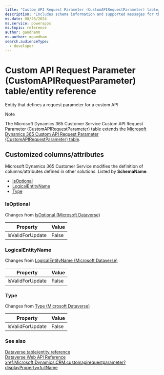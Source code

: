 ```yaml
---
title: "Custom API Request Parameter (CustomAPIRequestParameter) table/entity reference (Microsoft Dynamics 365 Customer Service)"
description: "Includes schema information and supported messages for the Custom API Request Parameter (CustomAPIRequestParameter) table/entity with Microsoft Dynamics 365 Customer Service."
ms.date: 08/26/2024
ms.service: powerapps
ms.topic: reference
author: gandhamm
ms.author: mgandham
search.audienceType: 
  - developer
---
```


# Custom API Request Parameter (CustomAPIRequestParameter) table/entity reference

Entity that defines a request parameter for a custom API

> [!NOTE]
> The Microsoft Dynamics 365 Customer Service Custom API Request Parameter (CustomAPIRequestParameter) table extends the [Microsoft Dynamics 365 Custom API Request Parameter (CustomAPIRequestParameter) table](/dynamics365/developer/entities/customapirequestparameter).



## Customized columns/attributes

Microsoft Dynamics 365 Customer Service modifies the definition of columns/attributes defined in other solutions. Listed by **SchemaName**.

- [IsOptional](#BKMK_IsOptional)
- [LogicalEntityName](#BKMK_LogicalEntityName)
- [Type](#BKMK_Type)

### <a name="BKMK_IsOptional"></a> IsOptional

Changes from [IsOptional (Microsoft Dataverse)](/power-apps/developer/data-platform/reference/entities/customapirequestparameter#BKMK_IsOptional)

|Property|Value|
|---|---|
|IsValidForUpdate|False|


### <a name="BKMK_LogicalEntityName"></a> LogicalEntityName

Changes from [LogicalEntityName (Microsoft Dataverse)](/power-apps/developer/data-platform/reference/entities/customapirequestparameter#BKMK_LogicalEntityName)

|Property|Value|
|---|---|
|IsValidForUpdate|False|


### <a name="BKMK_Type"></a> Type

Changes from [Type (Microsoft Dataverse)](/power-apps/developer/data-platform/reference/entities/customapirequestparameter#BKMK_Type)

|Property|Value|
|---|---|
|IsValidForUpdate|False|




### See also

[Dataverse table/entity reference](../about-entity-reference.md)  
[Dataverse Web API Reference](/power-apps/developer/data-platform/webapi/reference/about)   
<xref:Microsoft.Dynamics.CRM.customapirequestparameter?displayProperty=fullName>
